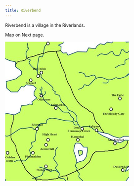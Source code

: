 ```yaml
---
title: Riverbend
---
```


Riverbend is a village in the Riverlands.

Map on Next page.

![Image](images/000007.jpg)


